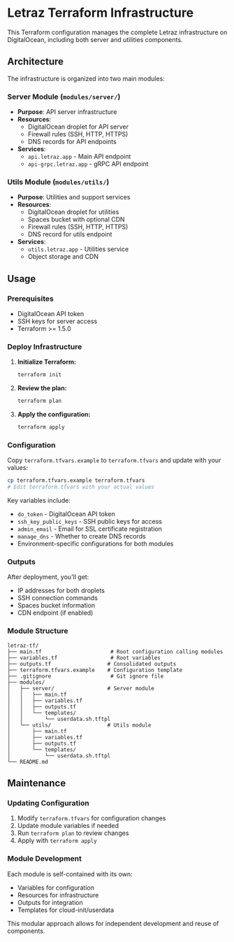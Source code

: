 # Letraz Terraform Infrastructure

This Terraform configuration manages the complete Letraz infrastructure on DigitalOcean, including both server and utilities components.

## Architecture

The infrastructure is organized into two main modules:

### Server Module (`modules/server/`)
- **Purpose**: API server infrastructure
- **Resources**: 
  - DigitalOcean droplet for API server
  - Firewall rules (SSH, HTTP, HTTPS)
  - DNS records for API endpoints
- **Services**: 
  - `api.letraz.app` - Main API endpoint
  - `api-grpc.letraz.app` - gRPC API endpoint

### Utils Module (`modules/utils/`)
- **Purpose**: Utilities and support services
- **Resources**:
  - DigitalOcean droplet for utilities
  - Spaces bucket with optional CDN
  - Firewall rules (SSH, HTTP, HTTPS)
  - DNS record for utils endpoint
- **Services**:
  - `utils.letraz.app` - Utilities service
  - Object storage and CDN

## Usage

### Prerequisites
- DigitalOcean API token
- SSH keys for server access
- Terraform >= 1.5.0

### Deploy Infrastructure

1. **Initialize Terraform:**
   ```bash
   terraform init
   ```

2. **Review the plan:**
   ```bash
   terraform plan
   ```

3. **Apply the configuration:**
   ```bash
   terraform apply
   ```

### Configuration

Copy `terraform.tfvars.example` to `terraform.tfvars` and update with your values:

```bash
cp terraform.tfvars.example terraform.tfvars
# Edit terraform.tfvars with your actual values
```

Key variables include:

- `do_token` - DigitalOcean API token
- `ssh_key_public_keys` - SSH public keys for access
- `admin_email` - Email for SSL certificate registration
- `manage_dns` - Whether to create DNS records
- Environment-specific configurations for both modules

### Outputs

After deployment, you'll get:

- IP addresses for both droplets
- SSH connection commands
- Spaces bucket information
- CDN endpoint (if enabled)

### Module Structure

```
letraz-tf/
├── main.tf                      # Root configuration calling modules
├── variables.tf                 # Root variables
├── outputs.tf                  # Consolidated outputs
├── terraform.tfvars.example    # Configuration template
├── .gitignore                   # Git ignore file
├── modules/
│   ├── server/                 # Server module
│   │   ├── main.tf
│   │   ├── variables.tf
│   │   ├── outputs.tf
│   │   └── templates/
│   │       └── userdata.sh.tftpl
│   └── utils/                  # Utils module
│       ├── main.tf
│       ├── variables.tf
│       ├── outputs.tf
│       └── templates/
│           └── userdata.sh.tftpl
└── README.md
```

## Maintenance

### Updating Configuration
1. Modify `terraform.tfvars` for configuration changes
2. Update module variables if needed
3. Run `terraform plan` to review changes
4. Apply with `terraform apply`

### Module Development
Each module is self-contained with its own:
- Variables for configuration
- Resources for infrastructure
- Outputs for integration
- Templates for cloud-init/userdata

This modular approach allows for independent development and reuse of components.
